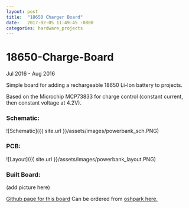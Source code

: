 ```yaml
---
layout: post
title:  "18650 Charger Board"
date:   2017-02-05 11:49:45 -0800
categories: hardware_projects
---
```


# 18650-Charge-Board
Jul 2016 - Aug 2016

Simple board for adding a rechargeable 18650 Li-Ion battery to projects.

Based on the Microchip MCP73833 for charge control (constant current, then constant voltage at 4.2V).

### Schematic:
![Schematic]({{ site.url }}/assets/images/powerbank_sch.PNG)

### PCB:
![Layout]({{ site.url }}/assets/images/powerbank_layout.PNG)

### Built Board:
(add picture here)

[Github page for this board](https://github.com/bkeegs/18650-Charge-Board)
Can be ordered from [oshpark here.](https://oshpark.com/shared_projects/FoScnJAu)
